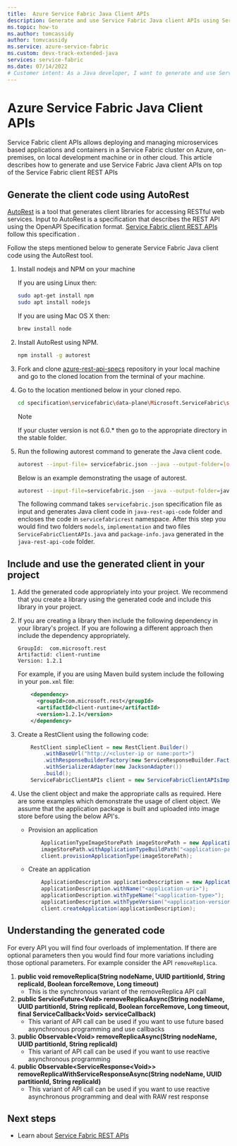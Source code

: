 ```yaml
---
title:  Azure Service Fabric Java Client APIs 
description: Generate and use Service Fabric Java client APIs using Service Fabric client REST API specification
ms.topic: how-to
ms.author: tomcassidy
author: tomvcassidy
ms.service: azure-service-fabric
ms.custom: devx-track-extended-java
services: service-fabric
ms.date: 07/14/2022
# Customer intent: As a Java developer, I want to generate and use Service Fabric client APIs, so that I can deploy and manage microservices in a Service Fabric cluster efficiently.
---
```


# Azure Service Fabric Java Client APIs

Service Fabric client APIs allows deploying and managing microservices based applications and containers in a Service Fabric cluster on Azure, on-premises, on local development machine or in other cloud. This article describes how to generate and use Service Fabric Java client APIs on top of the Service Fabric client REST APIs

## Generate the client code using AutoRest

[AutoRest](https://github.com/Azure/autorest) is a tool that generates client libraries for accessing RESTful web services. Input to AutoRest is a specification that describes the REST API using the OpenAPI Specification format. [Service Fabric client REST APIs](https://github.com/Azure/azure-rest-api-specs/tree/master/specification/servicefabric/data-plane) follow this specification .

Follow the steps mentioned below to generate Service Fabric Java client code using the AutoRest tool.

1. Install nodejs and NPM on your machine

    If you are using Linux then:
    ```bash
    sudo apt-get install npm
    sudo apt install nodejs
    ```
    If you are using Mac OS X then:
    ```bash
    brew install node
    ```

2. Install AutoRest using NPM.
    ```bash
    npm install -g autorest
    ```

3. Fork and clone [azure-rest-api-specs](https://github.com/Azure/azure-rest-api-specs)  repository in your local machine and go to the cloned location from the terminal of your machine.


4. Go to the location mentioned below in your cloned repo.
    ```bash
    cd specification\servicefabric\data-plane\Microsoft.ServiceFabric\stable\6.0
    ```

    > [!NOTE]
    > If your cluster version is not 6.0.* then go to the appropriate directory in the stable folder.

5. Run the following autorest command to generate the Java client code.

    ```bash
    autorest --input-file= servicefabric.json --java --output-folder=[output-folder-name] --namespace=[namespace-of-generated-client]
    ```

   Below is an example demonstrating the usage of autorest.

    ```bash
    autorest --input-file=servicefabric.json --java --output-folder=java-rest-api-code --namespace=servicefabricrest
    ```
   
   The following command takes ``servicefabric.json`` specification file as input and generates Java client code in ``java-rest-api-code`` folder and encloses the code in  ``servicefabricrest`` namespace. After this step you would find two folders ``models``, ``implementation`` and two files ``ServiceFabricClientAPIs.java`` and ``package-info.java`` generated in the ``java-rest-api-code`` folder.

## Include and use the generated client in your project

1. Add the generated code appropriately into your project. We recommend that you create a library using the generated code and include this library in your project.

2. If you are creating a library then include the following dependency in your library's project. If you are following a different approach then include the dependency appropriately.

    ```
    GroupId:  com.microsoft.rest
    Artifactid: client-runtime
    Version: 1.2.1
    ```

    For example, if you are using Maven build system include the following in your ``pom.xml`` file:

    ```xml
        <dependency>
          <groupId>com.microsoft.rest</groupId>
          <artifactId>client-runtime</artifactId>
          <version>1.2.1</version>
        </dependency>
    ```

3. Create a RestClient using the following code:

    ```java
        RestClient simpleClient = new RestClient.Builder()
            .withBaseUrl("http://<cluster-ip or name:port>")
            .withResponseBuilderFactory(new ServiceResponseBuilder.Factory())
            .withSerializerAdapter(new JacksonAdapter())
            .build();
        ServiceFabricClientAPIs client = new ServiceFabricClientAPIsImpl(simpleClient);
    ```

4. Use the client object and make the appropriate calls as required. Here are some examples which demonstrate the usage of client object. We assume that the application package is built and uploaded into image store before using the below API's.

    * Provision an application
    
        ```java
            ApplicationTypeImageStorePath imageStorePath = new ApplicationTypeImageStorePath();
            imageStorePath.withApplicationTypeBuildPath("<application-path-in-image-store>");
            client.provisionApplicationType(imageStorePath);
        ```

    * Create an application

        ```java
            ApplicationDescription applicationDescription = new ApplicationDescription();
            applicationDescription.withName("<application-uri>");
            applicationDescription.withTypeName("<application-type>");
            applicationDescription.withTypeVersion("<application-version>");
            client.createApplication(applicationDescription);
        ```

## Understanding the generated code

For every API you will find four overloads of implementation. If there are optional parameters then you would find four more variations including those optional parameters. For example consider the API ``removeReplica``.

1. **public void removeReplica(String nodeName, UUID partitionId, String replicaId, Boolean forceRemove, Long timeout)**
    * This is the synchronous variant of the removeReplica API call
2. **public ServiceFuture\<Void> removeReplicaAsync(String nodeName, UUID partitionId, String replicaId, Boolean forceRemove, Long timeout, final ServiceCallback\<Void> serviceCallback)**
    * This variant of API call can be used if you want to use future based asynchronous programming and use callbacks
3. **public Observable\<Void> removeReplicaAsync(String nodeName, UUID partitionId, String replicaId)**
    * This variant of API call can be used if you want to use reactive asynchronous programming
4. **public Observable\<ServiceResponse\<Void>> removeReplicaWithServiceResponseAsync(String nodeName, UUID partitionId, String replicaId)**
    * This variant of API call can be used if you want to use reactive asynchronous programming and deal with RAW rest response

## Next steps

* Learn about [Service Fabric REST APIs](/rest/api/servicefabric/)

